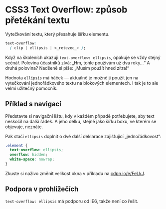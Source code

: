 CSS3 Text Overflow: způsob přetékání textu
==========================================

Vytečkování textu, který přesahuje šířku elementu.

```css
text-overflow:
  ( clip | ellipsis | <_retezec_> );
```

Když na školeních ukazuji `text-overflow: ellipsis`, opakuje se vždy stejný scénář. Polovina účastníků zívá: „Hm, tohle používám už dva roky…“ A druhá polovina? Nadšeně si píše: „Musím použít hned zítra!“

Hodnota `ellipsis` má háček — aktuálně je možné ji použít jen na vytečkování jednořádkového textu na blokových elementech. I tak je to ale velmi užitečný pomocník.

Příklad s navigací
--------

Představte si navigační lištu, kdy v každém případě potřebujete, aby text neskočil na další řádek. A jeho délku, stejně jako šířku boxu, ve kterém se objevuje, neznáte.

Pak stačí `ellipsis` doplnit o dvě další deklarace zajišťující „jednořádkovost“:

```css
.element {
  text-overflow: ellipsis;
  overflow: hidden;
  white-space: nowrap;
}
```

Zkuste si naživo změnit velikost okna v příkladu na [cdpn.io/e/FeLkJ](https://cdpn.io/e/FeLkJ).

Podpora v prohlížečích
----------------------

`text-overflow: ellipsis` má podporu od IE6, takže není co řešit.
